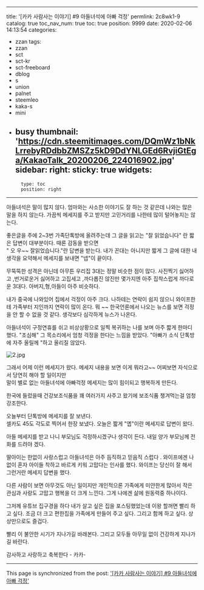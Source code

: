 
---
title: '[카카 사람사는 이야기] #9 아들녀석에  아빠 걱정'
permlink: 2c8wk1-9
catalog: true
toc_nav_num: true
toc: true
position: 9999
date: 2020-02-06 14:13:54
categories:
- zzan
tags:
- zzan
- sct
- sct-kr
- sct-freeboard
- dblog
- s
- union
- palnet
- steemleo
- kaka-s
- mini
- busy
thumbnail: 'https://cdn.steemitimages.com/DQmWz1bNkLrrebyRDdbbZMSZz5kD9DdYNLGEd6RvjiGtEga/KakaoTalk_20200206_224016902.jpg'
sidebar:
    right:
        sticky: true
widgets:
    -
        type: toc
        position: right
---


아들녀석은 말이 많지 않다. 
엄마와는 사소한 이야기도 잘 하는 것 같은데
나와는 많은 말을 하지 않는다. 
가끔씩 메세지를 주고 받지만 고민거리를
나한테 많이 털어놓지는 않는다. 

좋은글을 주에 2~3번 가족단톡방에 올려주는데 
 그 글을 읽고는 "잘 읽었습니다" 란 짧은 답변이 
대부분이다.  때론 감동을 받으면  
" 오 우~~ 잘읽었습니다."란 답변을 받는다. 
내가 꼰대는 아니지만   짧게  그 글에 대한 
내 생각을 요약해서 메세지를 보내면 "넵"이 끝이다.

무뚝뚝한 성격은 아닌데  아무튼  우리집 3대는
정말 비슷한 점이 많다. 
사진찍기 싫어하고 ,번거로운거 싫어하고
고집세고 ,까다롭진 않진만 몇가지엔 아주 집착스럽게
까다로운 3대다.  아버지,형,아들이 아주 비슷하다. 

내가 중국에 나와있어 집에서  걱정이 아주 크다. 
나하테는  연락이 쉽지 않으니 와이프한테 가족부터 지인까지
연락이 많이 온다.  뭐 ~~ 한국언론에서 나오는 뉴스를 보면 
걱정을 안 할 수 없을 것 같다.  생각보다 심각하게 뉴스가 나온다. 

아들녀석이 구정연휴를 쉬고 비상상황으로 일찍 복귀하는 
나를 보며 아주 짧게 한마디 했다. 
 "조심해" 그 목소리에서 엄청 걱정을 한다는 느낌을 받았다. 
"아빠가 소식 단톡방에 자주 올릴께 "하고 올리질 않았다.  

![2.jpg](https://cdn.steemitimages.com/DQmWz1bNkLrrebyRDdbbZMSZz5kD9DdYNLGEd6RvjiGtEga/KakaoTalk_20200206_224016902.jpg)

그래서 어제 이런 메세지가 왔다. 
메세지 내용을 보면 이게 뭐라고~~ 
어찌보면 자식으로서  당연히 해야 할 일이지만  
 말이 별로 없는 아들녀석에 아빠걱정 메세지는 
많이 힘이되고  행복하게 만든다. 

한국에 들렀을때 건강보조식품을 꽤 여러가지 사주고
왔기에 보조식품 챙겨먹는걸 엄청 강조한다. 

오늘부터 단톡방에 메세지를 잘 보낸다.  
셀카도 45도 각도로 찍어서 한장 보냈다. 
오늘은 짧게 "옙"이란 메세지로 답변이 왔다. 

아들 메세지를 받고 나니 부모님도 걱정하시겠구나
생각이 든다.  내일 양가 부모님께 전화를 드려야 겠다. 


딸아이는 한없이 사랑스럽고 
아들녀석은 아주 듬직하고 믿음직 스럽다 .
와이프에겐 나 없이 혼자 아이들 착하고 바르게 키워
고맙다는 인사를 했다. 와이프는 당신이 잘 해서 그런거란
메세지 답변을 했다.  

다른 사람이 보면 아무것도 아닌 일이지만
개인적으론 가족에게 미얀한게 많아서 
작은 관심과 사랑도 고맙고 행복을 더 크게 느낀다.
그게 나에겐 삶에 원동력중 하나이다. 

그저께 유튜브 집구경을 하다 내가 살고 싶은 집을 
포스팅했었는데 이왕 할꺼면 빨리 하고 싶다. 
조금 더 크고 편한집을 가족에게 만들어 주고 싶다.
그리고 함께 하고 싶다. 상상만으로도 즐겁다. 

빨리 이 불안한 시기가 지나가길 바래본다.
그리고 모두들 아무일 없이 건강하게 지나가길 바란다.

감사하고 사랑하고 축복한다 - 카카-

- - -

This page is synchronized from the post: ['[카카 사람사는 이야기] #9 아들녀석에  아빠 걱정'](https://steemit.com/@kibumh/2c8wk1-9)
